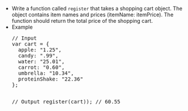 <ul>
 <li>Write a function called <code>register</code> that takes a shopping cart object. The object contains item names and prices (itemName: itemPrice). The function should return the total price of the shopping cart.

 </li><li>Example
<pre>// Input
var cart = {  
  apple: "1.25",
  candy: ".99",
  water: "25.01",
  carrot: "0.60",
  umbrella: "10.34",
  proteinShake: "22.36"
};

// Output
register(cart)); // 60.55
</pre>
</li>

</ul>